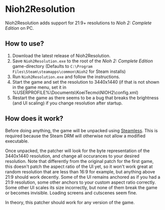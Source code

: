 # Nioh2Resolution

Nioh2Resolution adds support for 21:9+ resolutions to *Nioh 2: Complete Edition* on PC.

## How to use?

1) Download the latest release of Nioh2Resolution.
2) Save `Nioh2Resolution.exe` to the root of the *Nioh 2: Complete Edition* game-directory (Defaults to `C:\Program Files\Steam\steamapps\common\Nioh2` for Steam installs)
3) Run `Nioh2Resolution.exe` and follow the instructions.
4) Start the game and set the resolution to 3440x1440 (if that is not shown in the game menu, set it in %USERPROFILE%\Documents\KoeiTecmo\NIOH2\config.xml)
5) Restart the game as there seems to be a bug that breaks the brightness (and UI scaling) if you change resolution after startup.

## How does it work?

Before doing anything, the game will be unpacked using [Steamless](https://github.com/atom0s/Steamless). This is required because the Steam DRM will otherwise not allow a modified executable.

Once unpacked, the patcher will look for the byte representation of the 3440x1440 resolution, and change all occurances to your desired resolution.
Note that differently from the original patch for the first game, this doesn't patch the aspect ratio of the UI yet, so it won't work great at random resolution that are less than 16:9 for example,
but anything above 21:9 should work decently.
Some of the UI remains anchored as if you had a 21:9 resolution, some other anchors to your custom aspect ratio correctly. Some other UI scales its size incorrectly,
but none of them break the game or becomes invisible. Loading screens and cutscenes seem fine.

In theory, this patcher should work for any version of the game.
